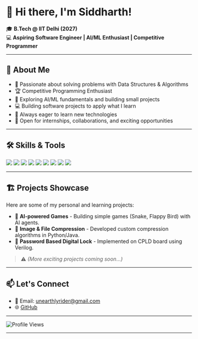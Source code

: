 # 👋 Hi there, I'm Siddharth!

🎓 **B.Tech @ IIT Delhi (2027)**  
💻 **Aspiring Software Engineer | AI/ML Enthusiast | Competitive Programmer**

---

## 🚀 About Me

- 🔧 Passionate about solving problems with Data Structures & Algorithms
- 🏆 Competitive Programming Enthusiast
- 🤖 Exploring AI/ML fundamentals and building small projects
- 💻 Building software projects to apply what I learn
- 🌱 Always eager to learn new technologies
- 💼 Open for internships, collaborations, and exciting opportunities

---

## 🛠️ Skills & Tools

<p>
  <img src="https://img.shields.io/badge/C++-00599C?style=for-the-badge&logo=c%2B%2B&logoColor=white" />
  <img src="https://img.shields.io/badge/Python-3776AB?style=for-the-badge&logo=python&logoColor=white" />
  <img src="https://img.shields.io/badge/Java-007396?style=for-the-badge&logo=java&logoColor=white" />
  <img src="https://img.shields.io/badge/SQL-4479A1?style=for-the-badge&logo=mysql&logoColor=white" />
  <img src="https://img.shields.io/badge/HTML5-E34F26?style=for-the-badge&logo=html5&logoColor=white" />
  <img src="https://img.shields.io/badge/CSS3-1572B6?style=for-the-badge&logo=css3&logoColor=white" />
  <img src="https://img.shields.io/badge/JavaScript-F7DF1E?style=for-the-badge&logo=javascript&logoColor=black" />
  <img src="https://img.shields.io/badge/PyTorch-EE4C2C?style=for-the-badge&logo=pytorch&logoColor=white" />
  <img src="https://img.shields.io/badge/TensorFlow-FF6F00?style=for-the-badge&logo=tensorflow&logoColor=white" />
</p>

---

## 🏗️ Projects Showcase

Here are some of my personal and learning projects:

- 🎯 **AI-powered Games** - Building simple games (Snake, Flappy Bird) with AI agents.
- 📂 **Image & File Compression** - Developed custom compression algorithms in Python/Java.
- 🔐 **Password Based Digital Lock** - Implemented on CPLD board using Verilog.

> ⚠️ *(More exciting projects coming soon...)*

---

## 📫 Let's Connect

- 📧 Email: unearthlyrider@gmail.com
- 🌐 [GitHub](https://github.com/Siddharth-6)

---

![Profile Views](https://komarev.com/ghpvc/?username=Siddharth-6&label=Profile%20Views&color=0e75b6&style=flat)

---

